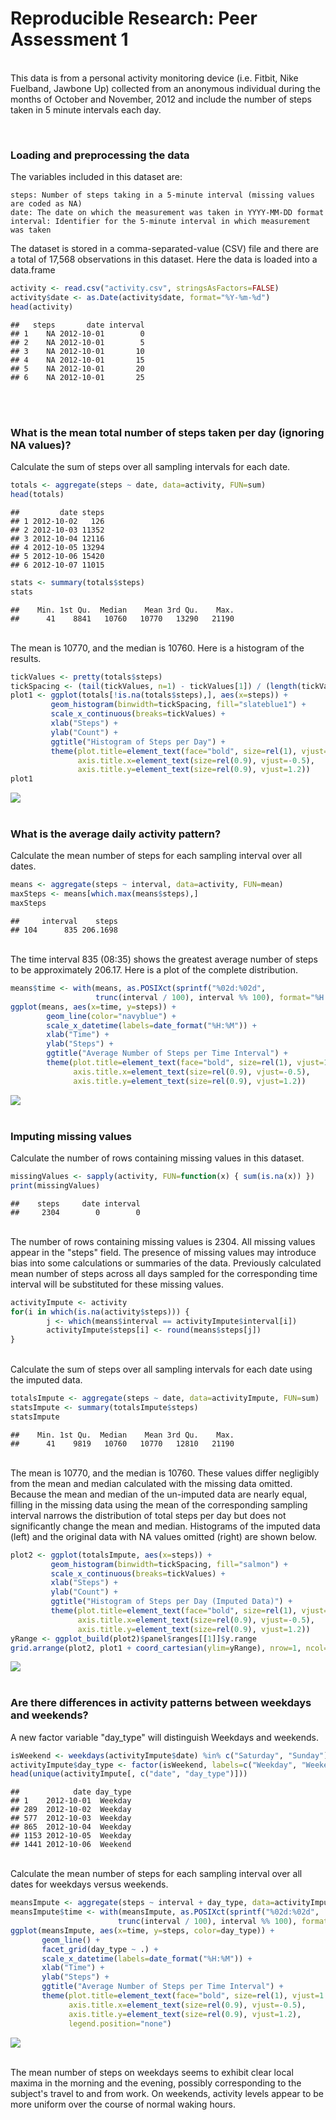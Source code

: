 # Reproducible Research: Peer Assessment 1

<br>This data is from a personal activity monitoring device (i.e. Fitbit, Nike Fuelband, Jawbone Up) collected from an anonymous individual during the months of October and November, 2012 and include the number of steps taken in 5 minute intervals each day.


<br>

### Loading and preprocessing the data

The variables included in this dataset are:

    steps: Number of steps taking in a 5-minute interval (missing values are coded as NA)
    date: The date on which the measurement was taken in YYYY-MM-DD format
    interval: Identifier for the 5-minute interval in which measurement was taken

The dataset is stored in a comma-separated-value (CSV) file and there are a total of 17,568 observations in this dataset. Here the data is loaded into a data.frame


```r
activity <- read.csv("activity.csv", stringsAsFactors=FALSE)
activity$date <- as.Date(activity$date, format="%Y-%m-%d")
head(activity)
```

```
##   steps       date interval
## 1    NA 2012-10-01        0
## 2    NA 2012-10-01        5
## 3    NA 2012-10-01       10
## 4    NA 2012-10-01       15
## 5    NA 2012-10-01       20
## 6    NA 2012-10-01       25
```
<br><br>

### What is the mean total number of steps taken per day (ignoring NA values)?

Calculate the sum of steps over all sampling intervals for each date.


```r
totals <- aggregate(steps ~ date, data=activity, FUN=sum)
head(totals)
```

```
##         date steps
## 1 2012-10-02   126
## 2 2012-10-03 11352
## 3 2012-10-04 12116
## 4 2012-10-05 13294
## 5 2012-10-06 15420
## 6 2012-10-07 11015
```

```r
stats <- summary(totals$steps)
stats
```

```
##    Min. 1st Qu.  Median    Mean 3rd Qu.    Max. 
##      41    8841   10760   10770   13290   21190
```

<br>The mean is 10770, and the median is 10760. Here is a histogram of the results.


```r
tickValues <- pretty(totals$steps)
tickSpacing <- (tail(tickValues, n=1) - tickValues[1]) / (length(tickValues) - 1)
plot1 <- ggplot(totals[!is.na(totals$steps),], aes(x=steps)) + 
         geom_histogram(binwidth=tickSpacing, fill="slateblue1") + 
         scale_x_continuous(breaks=tickValues) +
         xlab("Steps") + 
         ylab("Count") + 
         ggtitle("Histogram of Steps per Day") +
         theme(plot.title=element_text(face="bold", size=rel(1), vjust=1.3), 
               axis.title.x=element_text(size=rel(0.9), vjust=-0.5), 
               axis.title.y=element_text(size=rel(0.9), vjust=1.2))
plot1
```

![](./PA1_template_files/figure-html/PlotTotalSteps-1.png) 
<br><br>

### What is the average daily activity pattern?

Calculate the mean number of steps for each sampling interval over all dates.


```r
means <- aggregate(steps ~ interval, data=activity, FUN=mean)
maxSteps <- means[which.max(means$steps),]
maxSteps
```

```
##     interval    steps
## 104      835 206.1698
```

<br>The time interval 835 (08:35) shows the greatest average number of steps to be approximately 206.17. Here is a plot of the complete distribution.


```r
means$time <- with(means, as.POSIXct(sprintf("%02d:%02d", 
                   trunc(interval / 100), interval %% 100), format="%H:%M"))
ggplot(means, aes(x=time, y=steps)) + 
        geom_line(color="navyblue") + 
        scale_x_datetime(labels=date_format("%H:%M")) + 
        xlab("Time") + 
        ylab("Steps") + 
        ggtitle("Average Number of Steps per Time Interval") +
        theme(plot.title=element_text(face="bold", size=rel(1), vjust=1.3), 
              axis.title.x=element_text(size=rel(0.9), vjust=-0.5), 
              axis.title.y=element_text(size=rel(0.9), vjust=1.2))
```

![](./PA1_template_files/figure-html/PlotIntervalMeans-1.png) 
<br><br>

### Imputing missing values

Calculate the number of rows containing missing values in this dataset.


```r
missingValues <- sapply(activity, FUN=function(x) { sum(is.na(x)) })
print(missingValues)
```

```
##    steps     date interval 
##     2304        0        0
```

<br>The number of rows containing missing values is 2304. All missing values appear in the "steps" field. The presence of missing values may introduce bias into some calculations or summaries of the data. Previously calculated mean number of steps across all days sampled for the corresponding time interval will be substituted for these missing values.


```r
activityImpute <- activity
for(i in which(is.na(activity$steps))) {
        j <- which(means$interval == activityImpute$interval[i])
        activityImpute$steps[i] <- round(means$steps[j])
}
```

<br>Calculate the sum of steps over all sampling intervals for each date using the imputed data.


```r
totalsImpute <- aggregate(steps ~ date, data=activityImpute, FUN=sum)
statsImpute <- summary(totalsImpute$steps)
statsImpute
```

```
##    Min. 1st Qu.  Median    Mean 3rd Qu.    Max. 
##      41    9819   10760   10770   12810   21190
```

<br>The mean is 10770, and the median is 10760. These values differ negligibly from the mean and median calculated with the missing data omitted. Because the mean and median of the un-imputed data are nearly equal, filling in the missing data using the mean of the corresponding sampling interval narrows the distribution of total steps per day but does not significantly change the mean and median. Histograms of the imputed data (left) and the original data with NA values omitted (right) are shown below.


```r
plot2 <- ggplot(totalsImpute, aes(x=steps)) + 
         geom_histogram(binwidth=tickSpacing, fill="salmon") + 
         scale_x_continuous(breaks=tickValues) +
         xlab("Steps") + 
         ylab("Count") + 
         ggtitle("Histogram of Steps per Day (Imputed Data)") +
         theme(plot.title=element_text(face="bold", size=rel(1), vjust=1.3), 
               axis.title.x=element_text(size=rel(0.9), vjust=-0.5), 
               axis.title.y=element_text(size=rel(0.9), vjust=1.2))
yRange <- ggplot_build(plot2)$panel$ranges[[1]]$y.range
grid.arrange(plot2, plot1 + coord_cartesian(ylim=yRange), nrow=1, ncol=2)
```

![](./PA1_template_files/figure-html/PlotImputeMissingValues_Total-1.png) 
<br><br>

### Are there differences in activity patterns between weekdays and weekends?

A new factor variable "day_type" will distinguish Weekdays and weekends.


```r
isWeekend <- weekdays(activityImpute$date) %in% c("Saturday", "Sunday")
activityImpute$day_type <- factor(isWeekend, labels=c("Weekday", "Weekend"))
head(unique(activityImpute[, c("date", "day_type")]))
```

```
##            date day_type
## 1    2012-10-01  Weekday
## 289  2012-10-02  Weekday
## 577  2012-10-03  Weekday
## 865  2012-10-04  Weekday
## 1153 2012-10-05  Weekday
## 1441 2012-10-06  Weekend
```

<br>Calculate the mean number of steps for each sampling interval over all dates for weekdays versus weekends.


```r
meansImpute <- aggregate(steps ~ interval + day_type, data=activityImpute, FUN=mean)
meansImpute$time <- with(meansImpute, as.POSIXct(sprintf("%02d:%02d", 
                        trunc(interval / 100), interval %% 100), format="%H:%M"))
ggplot(meansImpute, aes(x=time, y=steps, color=day_type)) + 
       geom_line() + 
       facet_grid(day_type ~ .) +
       scale_x_datetime(labels=date_format("%H:%M")) + 
       xlab("Time") + 
       ylab("Steps") + 
       ggtitle("Average Number of Steps per Time Interval") +
       theme(plot.title=element_text(face="bold", size=rel(1), vjust=1.3), 
             axis.title.x=element_text(size=rel(0.9), vjust=-0.5), 
             axis.title.y=element_text(size=rel(0.9), vjust=1.2), 
             legend.position="none")
```

![](./PA1_template_files/figure-html/PlotIntervalMeansImpute-1.png) 

<br>The mean number of steps on weekdays seems to exhibit clear local maxima in the morning and the evening, possibly corresponding to the subject's travel to and from work. On weekends, activity levels appear to be more uniform over the course of normal waking hours.

